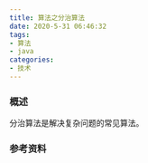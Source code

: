 ```yaml
---
title: 算法之分治算法
date: 2020-5-31 06:46:32
tags:
- 算法
- java
categories:
- 技术
---
```


### 概述

分治算法是解决复杂问题的常见算法。



<!-- more -->



### 参考资料

